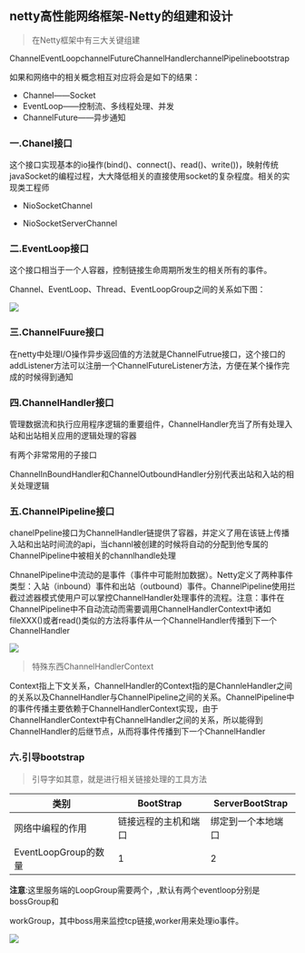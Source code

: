 ## netty高性能网络框架-Netty的组建和设计

> 在Netty框架中有三大关键组建

ChannelEventLoopchannelFutureChannelHandlerchannelPipelinebootstrap

如果和网络中的相关概念相互对应将会是如下的结果：

- Channel——Socket
- EventLoop——控制流、多线程处理、并发
- ChannelFuture——异步通知

### 一.Chanel接口

这个接口实现基本的io操作(bind()、connect()、read()、write())，映射传统javaSocket的编程过程，大大降低相关的直接使用socket的复杂程度。相关的实现类工程师

- NioSocketChannel

- NioSocketServerChannel

### 二.EventLoop接口

这个接口相当于一个人容器，控制链接生命周期所发生的相关所有的事件。

Channel、EventLoop、Thread、EventLoopGroup之间的关系如下图：

![](blogimg/netty/1.png)

### 三.ChannelFuure接口

在netty中处理I/O操作异步返回值的方法就是ChannelFutrue接口，这个接口的addListener方法可以注册一个ChannelFutureListener方法，方便在某个操作完成的时候得到通知
### 四.ChannelHandler接口

管理数据流和执行应用程序逻辑的重要组件，ChannelHandler充当了所有处理入站和出站相关应用的逻辑处理的容器

有两个非常常用的子接口

ChannelInBoundHandler和ChannelOutboundHandler分别代表出站和入站的相关处理逻辑

### 五.ChannelPipeline接口

chanelPpeline接口为ChannelHandler链提供了容器，并定义了用在该链上传播入站和出站时间流的api，当channl被创建的时候将自动的分配到他专属的ChannelPipeline中被相关的channlhandle处理

ChnanelPipeline中流动的是事件（事件中可能附加数据）。Netty定义了两种事件类型：入站（inbound）事件和出站（outbound）事件。ChannelPipeline使用拦截过滤器模式使用户可以掌控ChannelHandler处理事件的流程。注意：事件在ChannelPipeline中不自动流动而需要调用ChannelHandlerContext中诸如fileXXX()或者read()类似的方法将事件从一个ChannelHandler传播到下一个ChannelHandler

![](blogimg/netty/2.png)

> 特殊东西ChannelHandlerContext

Context指上下文关系，ChannelHandler的Context指的是ChannleHandler之间的关系以及ChannelHandler与ChannelPipeline之间的关系。ChannelPipeline中的事件传播主要依赖于ChannelHandlerContext实现，由于ChannelHandlerContext中有ChannelHandler之间的关系，所以能得到ChannelHandler的后继节点，从而将事件传播到下一个ChannelHandler
### 六.引导bootstrap
> 引导字如其意，就是进行相关链接处理的工具方法

类别|BootStrap|ServerBootStrap
---|---|---
网络中编程的作用|链接远程的主机和端口|绑定到一个本地端口
EventLoopGroup的数量|1|2

**注意**:这里服务端的LoopGroup需要两个，,默认有两个eventloop分别是bossGroup和

workGroup，其中boss用来监控tcp链接,worker用来处理io事件。

![](blogimg/netty/3.png)